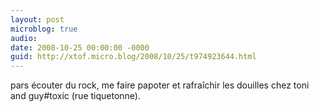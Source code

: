 ```yaml
---
layout: post
microblog: true
audio: 
date: 2008-10-25 00:00:00 -0000
guid: http://xtof.micro.blog/2008/10/25/t974923644.html
---
```

pars écouter du rock, me faire papoter et rafraîchir les douilles chez toni and guy#toxic (rue tiquetonne).
